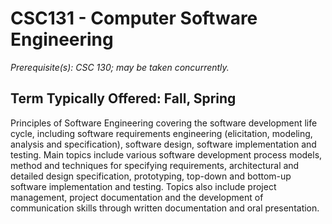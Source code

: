 # CSC131 - Computer Software Engineering
*Prerequisite(s): CSC 130; may be taken concurrently.*

## Term Typically Offered: Fall, Spring

Principles of Software Engineering covering the software development life cycle, including software requirements engineering (elicitation, modeling, analysis and specification), software design, software implementation and testing. Main topics include various software development process models, method and techniques for specifying requirements, architectural and detailed design specification, prototyping, top-down and bottom-up software implementation and testing. Topics also include project management, project documentation and the development of communication skills through written documentation and oral presentation.